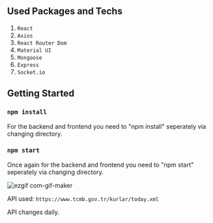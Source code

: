 ## Used Packages and Techs

1. `React`
2. `Axios`
3. `React Router Dom`
4. `Material UI`
5. `Mongoose`
6. `Express`
7. `Socket.io`

## Getting Started

### `npm install`
For the backend and frontend you need to "npm install" seperately via changing directory.

### `npm start`
Once again for the backend and frontend you need to "npm start" seperately via changing directory.

![ezgif com-gif-maker](https://user-images.githubusercontent.com/44974863/97154561-14ae7980-1785-11eb-981d-496d7fceabf0.gif)

API used: `https://www.tcmb.gov.tr/kurlar/today.xml`

API changes daily.




